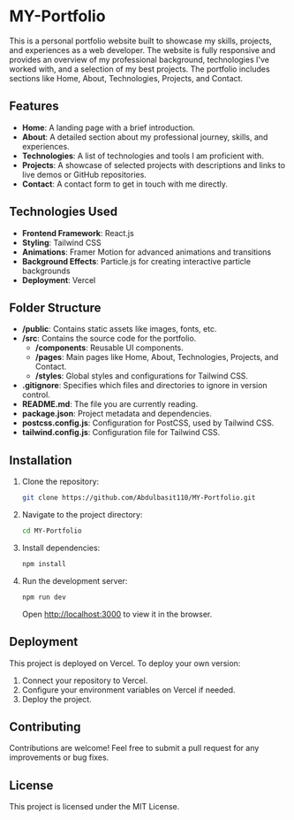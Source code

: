 # MY-Portfolio

This is a personal portfolio website built to showcase my skills, projects, and experiences as a web developer. The website is fully responsive and provides an overview of my professional background, technologies I've worked with, and a selection of my best projects. The portfolio includes sections like Home, About, Technologies, Projects, and Contact.

## Features

- **Home**: A landing page with a brief introduction.
- **About**: A detailed section about my professional journey, skills, and experiences.
- **Technologies**: A list of technologies and tools I am proficient with.
- **Projects**: A showcase of selected projects with descriptions and links to live demos or GitHub repositories.
- **Contact**: A contact form to get in touch with me directly.

## Technologies Used

- **Frontend Framework**: React.js
- **Styling**: Tailwind CSS
- **Animations**: Framer Motion for advanced animations and transitions
- **Background Effects**: Particle.js for creating interactive particle backgrounds
- **Deployment**: Vercel

## Folder Structure

- **/public**: Contains static assets like images, fonts, etc.
- **/src**: Contains the source code for the portfolio.
  - **/components**: Reusable UI components.
  - **/pages**: Main pages like Home, About, Technologies, Projects, and Contact.
  - **/styles**: Global styles and configurations for Tailwind CSS.
- **.gitignore**: Specifies which files and directories to ignore in version control.
- **README.md**: The file you are currently reading.
- **package.json**: Project metadata and dependencies.
- **postcss.config.js**: Configuration for PostCSS, used by Tailwind CSS.
- **tailwind.config.js**: Configuration file for Tailwind CSS.

## Installation

1. Clone the repository:
   ```bash
   git clone https://github.com/Abdulbasit110/MY-Portfolio.git
   ```
2. Navigate to the project directory:
   ```bash
   cd MY-Portfolio
   ```
3. Install dependencies:
   ```bash
   npm install
   ```
4. Run the development server:
   ```bash
   npm run dev
   ```
   Open [http://localhost:3000](http://localhost:3000) to view it in the browser.

## Deployment

This project is deployed on Vercel. To deploy your own version:

1. Connect your repository to Vercel.
2. Configure your environment variables on Vercel if needed.
3. Deploy the project.

## Contributing

Contributions are welcome! Feel free to submit a pull request for any improvements or bug fixes.

## License

This project is licensed under the MIT License.
